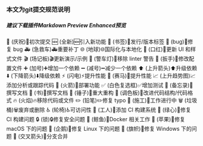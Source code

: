 ### 本文为git提交规范说明
##### 建议下载插件Markdown Preview Enhanced预览
:tada: (庆祝):tada:初次提交
:new: (全新):new:引入新功能
:bookmark: (书签):bookmark:发行/版本标签
:bug: (bug):bug:修复 bug
:ambulance: (急救车):ambulance:重要补丁
:globe_with_meridians: (地球):globe_with_meridians:国际化与本地化
:lipstick: (口红):lipstick:更新 UI 和样式文件
:clapper: (场记板):clapper:更新演示/示例
:rotating_light: (警车灯):rotating_light:移除 linter 警告
:wrench: (扳手):wrench:修改配置文件
:heavy_plus_sign: (加号):heavy_plus_sign:增加一个依赖
:heavy_minus_sign: (减号):heavy_minus_sign:减少一个依赖
:arrow_up: (上升箭头):arrow_up:升级依赖
:arrow_down: (下降箭头):arrow_down:降级依赖
:zap: (闪电):zap:提升性能
:racehorse: (赛马):racehorse:提升性能
:chart_with_upwards_trend: (上升趋势图):chart_with_upwards_trend:添加分析或跟踪代码
:rocket: (火箭):rocket:部署功能
:white_check_mark: (白色复选框):white_check_mark:增加测试
:memo: (备忘录):memo:撰写文档
:book: (书):book:撰写文档
:hammer: (锤子):hammer:重大重构
:art: (调色板):art:改进代码结构/代码格式
:fire: (火焰):fire:移除代码或文件
:pencil2: (铅笔):pencil2:修复 typo
:construction: (施工):construction:工作进行中
:wastebasket: (垃圾桶):wastebasket:废弃或删除
:wheelchair: (轮椅):wheelchair:可访问性
:construction_worker: (工人):construction_worker:添加 CI 构建系统
:green_heart: (绿心):green_heart:修复 CI 构建问题
:lock: (锁):lock:修复安全问题
:whale: (鲸鱼):whale:Docker 相关工作
:apple: (苹果):apple:修复 macOS 下的问题
:penguin: (企鹅):penguin:修复 Linux 下的问题
:checkered_flag: (旗帜):checkered_flag:修复 Windows 下的问题
:twisted_rightwards_arrows: (交叉箭头):twisted_rightwards_arrows:分支合并